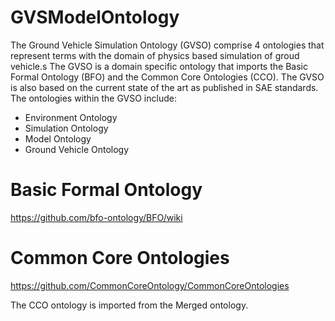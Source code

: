 # GVSModelOntology
The Ground Vehicle Simulation Ontology (GVSO) comprise 4 ontologies that represent terms with the domain of physics based simulation of groud vehicle.s The GVSO is a domain specific ontology that imports the Basic Formal Ontology (BFO) and the Common Core Ontologies (CCO). The GVSO is also based on the current state of the art as published in SAE standards. The ontologies within the GVSO include:

* Environment Ontology
* Simulation Ontology
* Model Ontology
* Ground Vehicle Ontology


# Basic Formal Ontology
https://github.com/bfo-ontology/BFO/wiki


# Common Core Ontologies
https://github.com/CommonCoreOntology/CommonCoreOntologies

The CCO ontology is imported from the Merged ontology. 
